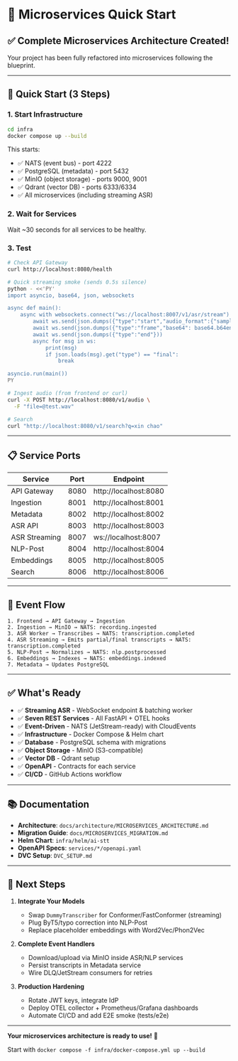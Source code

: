 # 🚀 Microservices Quick Start

## ✅ **Complete Microservices Architecture Created!**

Your project has been fully refactored into microservices following the blueprint.

---

## 🚀 **Quick Start (3 Steps)**

### **1. Start Infrastructure**

```bash
cd infra
docker compose up --build
```

This starts:
- ✅ NATS (event bus) - port 4222
- ✅ PostgreSQL (metadata) - port 5432
- ✅ MinIO (object storage) - ports 9000, 9001
- ✅ Qdrant (vector DB) - ports 6333/6334
- ✅ All microservices (including streaming ASR)

### **2. Wait for Services**

Wait ~30 seconds for all services to be healthy.

### **3. Test**

```bash
# Check API Gateway
curl http://localhost:8080/health

# Quick streaming smoke (sends 0.5s silence)
python - <<'PY'
import asyncio, base64, json, websockets

async def main():
    async with websockets.connect("ws://localhost:8007/v1/asr/stream") as ws:
        await ws.send(json.dumps({"type":"start","audio_format":{"sample_rate":16000,"channels":1,"encoding":"pcm16"}}))
        await ws.send(json.dumps({"type":"frame","base64": base64.b64encode(b"\x00"*16000).decode()}))
        await ws.send(json.dumps({"type":"end"}))
        async for msg in ws:
            print(msg)
            if json.loads(msg).get("type") == "final":
                break

asyncio.run(main())
PY

# Ingest audio (from frontend or curl)
curl -X POST http://localhost:8080/v1/audio \
  -F "file=@test.wav"

# Search
curl "http://localhost:8080/v1/search?q=xin chao"
```

---

## 📋 **Service Ports**

| Service | Port | Endpoint |
|---------|------|----------|
| API Gateway | 8080 | http://localhost:8080 |
| Ingestion | 8001 | http://localhost:8001 |
| Metadata | 8002 | http://localhost:8002 |
| ASR API | 8003 | http://localhost:8003 |
| ASR Streaming | 8007 | ws://localhost:8007 |
| NLP-Post | 8004 | http://localhost:8004 |
| Embeddings | 8005 | http://localhost:8005 |
| Search | 8006 | http://localhost:8006 |

---

## 🔄 **Event Flow**

```
1. Frontend → API Gateway → Ingestion
2. Ingestion → MinIO → NATS: recording.ingested
3. ASR Worker → Transcribes → NATS: transcription.completed
4. ASR Streaming → Emits partial/final transcripts → NATS: transcription.completed
5. NLP-Post → Normalizes → NATS: nlp.postprocessed
6. Embeddings → Indexes → NATS: embeddings.indexed
7. Metadata → Updates PostgreSQL
```

---

## ✅ **What's Ready**

- ✅ **Streaming ASR** - WebSocket endpoint & batching worker
- ✅ **Seven REST Services** - All FastAPI + OTEL hooks
- ✅ **Event-Driven** - NATS (JetStream-ready) with CloudEvents
- ✅ **Infrastructure** - Docker Compose & Helm chart
- ✅ **Database** - PostgreSQL schema with migrations
- ✅ **Object Storage** - MinIO (S3-compatible)
- ✅ **Vector DB** - Qdrant setup
- ✅ **OpenAPI** - Contracts for each service
- ✅ **CI/CD** - GitHub Actions workflow

---

## 📚 **Documentation**

- **Architecture**: `docs/architecture/MICROSERVICES_ARCHITECTURE.md`
- **Migration Guide**: `docs/MICROSERVICES_MIGRATION.md`
- **Helm Chart**: `infra/helm/ai-stt`
- **OpenAPI Specs**: `services/*/openapi.yaml`
- **DVC Setup**: `DVC_SETUP.md`

---

## 🎯 **Next Steps**

1. **Integrate Your Models**
   - Swap `DummyTranscriber` for Conformer/FastConformer (streaming)
   - Plug ByT5/typo correction into NLP-Post
   - Replace placeholder embeddings with Word2Vec/Phon2Vec

2. **Complete Event Handlers**
   - Download/upload via MinIO inside ASR/NLP services
   - Persist transcripts in Metadata service
   - Wire DLQ/JetStream consumers for retries

3. **Production Hardening**
   - Rotate JWT keys, integrate IdP
   - Deploy OTEL collector + Prometheus/Grafana dashboards
   - Automate CI/CD and add E2E smoke (tests/e2e)

---

**Your microservices architecture is ready to use!** 🎉

Start with `docker compose -f infra/docker-compose.yml up --build`

